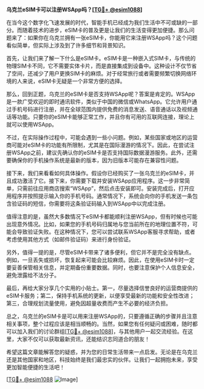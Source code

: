 **乌克兰eSIM卡可以注册WSApp吗？[[TG💪+ @esim1088](https://t.me/s/esim1088)]**

在当今这个数字化飞速发展的时代，智能手机已经成为我们生活中不可或缺的一部分。而随着技术的进步，eSIM卡的普及更是让我们的生活变得更加便捷。那么问题来了：如果你在乌克兰拥有一张eSIM卡，你能用它来注册WSApp吗？这个问题看似简单，但实际上涉及到了许多细节和背景知识。

首先，让我们来了解一下什么是eSIM卡。eSIM卡是一种嵌入式SIM卡，与传统的物理SIM卡不同，它不需要实体卡片，而是直接集成到设备中。这种设计不仅节省了空间，还减少了用户更换SIM卡的麻烦。对于经常旅行或者需要频繁切换网络环境的人来说，eSIM卡无疑是一个非常方便的选择。

那么，回到正题，乌克兰的eSIM卡是否支持WSApp呢？答案是肯定的。WSApp是一款广受欢迎的即时通讯软件，类似于中国的微信或WhatsApp。它允许用户通过手机号码进行注册，并在全球范围内提供免费的消息发送、语音通话以及视频通话等功能。只要你的eSIM卡能够正常工作，并且你有可用的互联网连接，理论上就可以使用WSApp。

不过，在实际操作过程中，可能会遇到一些小问题。例如，某些国家或地区的运营商可能对eSIM卡的功能有所限制，尤其是在国际漫游的情况下。因此，在尝试注册WSApp之前，建议先确认你的eSIM卡是否支持国际数据漫游服务。此外，还需要确保你的手机操作系统是最新的版本，因为旧版本可能存在兼容性问题。

接下来，我们来看看如何具体操作。假设你已经购买了一张乌克兰的eSIM卡，并且成功激活了它。接下来，你需要下载并安装WSApp应用程序。这一步非常简单，只需前往应用商店搜索“WSApp”，然后点击安装即可。安装完成后，打开应用程序并按照提示输入你的手机号码。通常情况下，系统会向你的手机发送一条包含验证码的短信，你需要将这条验证码输入到WSApp中以完成注册。

值得注意的是，虽然大多数情况下eSIM卡都能顺利注册WSApp，但有时候也可能出现意外情况。比如，如果您的手机号码归属地与您当前所在的地理位置不符，可能会导致验证失败。在这种情况下，您可以尝试联系WSApp客服寻求帮助，或者考虑使用其他方式（如邮件验证码）来进行身份验证。

另外，值得一提的是，尽管eSIM卡带来了诸多便利，但它并不是完全没有缺点。例如，一旦丢失或损坏，恢复起来可能会比较麻烦。因此，在使用eSIM卡时一定要妥善保管相关信息，并定期备份重要数据。同时，也要注意保护个人信息安全，避免泄露给不法分子。

最后，再给大家分享几个实用的小贴士。第一，尽量选择信誉良好的运营商提供的eSIM卡服务；第二，保持手机系统的更新，以便享受最新的功能和安全性改进；第三，合理规划流量使用，避免因超量收费而产生不必要的经济负担。

总之，乌克兰的eSIM卡是可以用来注册WSApp的，只要遵循正确的步骤并且注意相关事项，整个过程应该是相当顺畅的。当然，如果您有任何疑问或困难，随时都可以加入我们的讨论群组[[TG💪+ @esim1088](https://t.me/s/esim1088)]，与其他用户一起交流经验。在这里，大家不仅可以获取最新资讯，还能结识志同道合的朋友！

希望这篇文章能解答您的疑惑，并为您的日常生活带来一点启发。无论是在乌克兰还是其他国家和地区，科技始终是我们最忠实的伙伴。让我们一起拥抱未来，享受更加智能便捷的生活吧！

[[TG💪+ @esim1088](https://t.me/s/esim1088) ![Image](https://i.postimg.cc/4NQfJmqS/Snipaste-2025-05-13-00-14-12.png)]